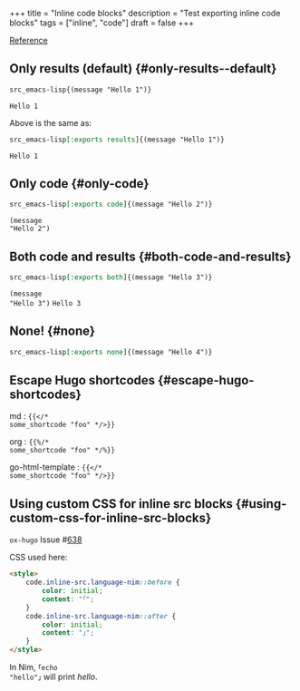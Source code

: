 +++
title = "Inline code blocks"
description = "Test exporting inline code blocks"
tags = ["inline", "code"]
draft = false
+++

[Reference](https://orgmode.org/manual/Structure-of-Code-Blocks.html)


## Only results (default) {#only-results--default}

```org
src_emacs-lisp{(message "Hello 1")}
```

`Hello 1`

Above is the same as:

```org
src_emacs-lisp[:exports results]{(message "Hello 1")}
```

`Hello 1`


## Only code {#only-code}

```org
src_emacs-lisp[:exports code]{(message "Hello 2")}
```

<code class="inline-src language-emacs-lisp" data-lang="emacs-lisp">(message "Hello 2")</code>


## Both code and results {#both-code-and-results}

```org
src_emacs-lisp[:exports both]{(message "Hello 3")}
```

<code class="inline-src language-emacs-lisp" data-lang="emacs-lisp">(message "Hello 3")</code> `Hello 3`


## None! {#none}

```org
src_emacs-lisp[:exports none]{(message "Hello 4")}
```


## Escape Hugo shortcodes {#escape-hugo-shortcodes}

md
: <code class="inline-src language-md" data-lang="md">{{</* some_shortcode "foo" */>}}</code>

org
: <code class="inline-src language-org" data-lang="org">{{%/* some_shortcode "foo" */%}}</code>

go-html-template
: <code class="inline-src language-go-html-template" data-lang="go-html-template">{{</* some_shortcode "foo" */>}}</code>


## Using custom CSS for inline src blocks {#using-custom-css-for-inline-src-blocks}

`ox-hugo` Issue #[638](https://github.com/kaushalmodi/ox-hugo/issues/638)

CSS used here:

```html
<style>
    code.inline-src.language-nim::before {
        color: initial;
        content: "｢";
    }
    code.inline-src.language-nim::after {
        color: initial;
        content: "｣";
    }
</style>
```

<style>
    code.inline-src.language-nim::before {
        color: initial;
        content: "｢";
    }
    code.inline-src.language-nim::after {
        color: initial;
        content: "｣";
    }
</style>

In Nim, <code class="inline-src language-nim" data-lang="nim">echo "hello"</code> will print
_hello_.
